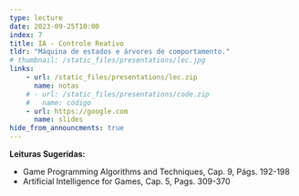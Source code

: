 ```yaml
---
type: lecture
date: 2023-09-25T10:00
index: 7
title: IA - Controle Reativo
tldr: "Máquina de estados e árvores de comportamento."
# thumbnail: /static_files/presentations/lec.jpg
links: 
    - url: /static_files/presentations/lec.zip
      name: notas
    # - url: /static_files/presentations/code.zip
    #   name: código
    - url: https://google.com
      name: slides
hide_from_announcments: true
---
```

**Leituras Sugeridas:**
- Game Programming Algorithms and Techniques, Cap. 9, Págs. 192-198
- Artificial Intelligence for Games, Cap. 5, Pags. 309-370
